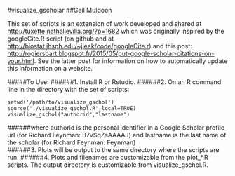 #visualize_gscholar
##Gail Muldoon

This set of scripts is an extension of work developed and shared at http://tuxette.nathalievilla.org/?p=1682 which was originally inspired by the googleCite.R script (on github and at http://biostat.jhsph.edu/~jleek/code/googleCite.r) and this post: http://rogiersbart.blogspot.fr/2015/05/put-google-scholar-citations-on-your.html. See the latter post for information on how to automatically update this information on a website.

#####To Use:
######1. Install R or Rstudio.
######2. On an R command line in the directory with the set of scripts:
~~~
setwd('/path/to/visualize_gschol')
source('./visualize_gschol.R',local=TRUE)
visualize_gschol("authorid","lastname")   
~~~
######where authorid is the personal identifier in a Google Scholar profile url (for Richard Feynman: B7vSqZsAAAAJ) and lastname is the last name of the scholar (for Richard Feynman: Feynman)   
######3. Plots will be output to the same directory where the scripts are run.
######4. Plots and filenames are customizable from the plot_*.R scripts. The output directory is customizable from visualize_gschol.R. 
